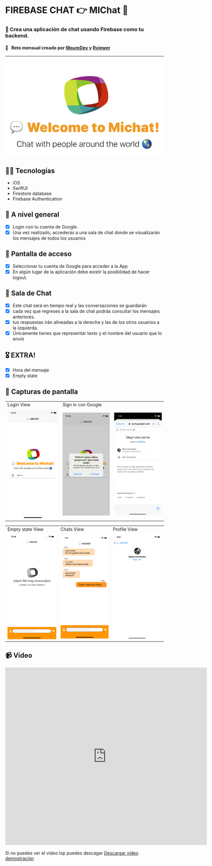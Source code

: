 

# FIREBASE CHAT 👉 MIChat 💬
### 📱 Crea una aplicación de chat usando Firebase como tu backend.
####  💪  &nbsp; Reto mensual creado por [MoureDev](https://github.com/mouredev/Monthly-App-Challenge-2022) y [Rviewer](https://rviewer.io/)

---

<center>
    <img src="https://raw.githubusercontent.com/Rviewer-Challenges/fS8lnk24GHJIXulBagvw/devel/images/logo.png" alt="logo MiChat"/>
</center>

## 👩‍💻 Tecnologías
- iOS 
- SwiftUI 
- Firestore database
- Firebase Authentication

## 📱 A nivel general
- [x] Login con tu cuenta de Google.
- [x] Una vez realizado, accederás a una sala de chat donde se visualizarán los mensajes de todos los usuarios

## 🚪 Pantalla de acceso

- [x] Seleccionar tu cuenta de Google para acceder a la App
- [x] En algún lugar de la aplicación debe existir la posibilidad de hacer logout.

## 💬 Sala de Chat

- [x] Este chat será en tiempo real y las conversaciones se guardarán
- [x] cada vez que regreses a la sala de chat podrás consultar los mensajes anteriores.
- [x] tus respuestas irán alineadas a la derecha y las de los otros usuarios a la izquierda.
- [x] Únicamente tienes que representar texto y el nombre del usuario que lo envió 

## 🎖️ EXTRA!

- [x] Hora del mensaje
- [x] Empty state

## 📸 Capturas de pantalla
<table>
    <tr>
        <td>
        Login View
        </td>
        <td colspan="2">
        Sign in con Google
        </td>
        </tr>
    <tr>
        <td>
        <img src="./images/login.png" alt="logo MiChat" width="300"/>
        </td>
            <td>
        <img src="./images/google.png" alt="logo MiChat" width="300"/>
        </td>
        <td>
        <img src="./images/google2.png" alt="logo MiChat" width="300"/>
        </td>
    </tr>
</table>
<table>
    <tr>
        <td>
        Empty state View
        </td>
        <td>
        Chats View
        </td>
        <td>
        Profile View
        </td>
    </tr>
    <tr>
        <td>
        <img src="./images/emptystate.png" alt="logo MiChat" width="300"/>
        </td>
        <td>
        <img src="./images/chat.png" alt="logo MiChat" width="300"/>
        </td>
        <td>
        <img src="./images/logout.png" alt="logo MiChat" width="300"/>
        </td>
    </tr>
</table>

## 📹 Video

<iframe src="https://player.vimeo.com/video/740338865?h=17ed4d5ab2" width="640" height="564" frameborder="0" allow="autoplay; fullscreen" allowfullscreen></iframe>

Si no puedes ver el video lop puedes descagar <a href="./images/MIChat.mov" download>Descargar video demostración</a>



